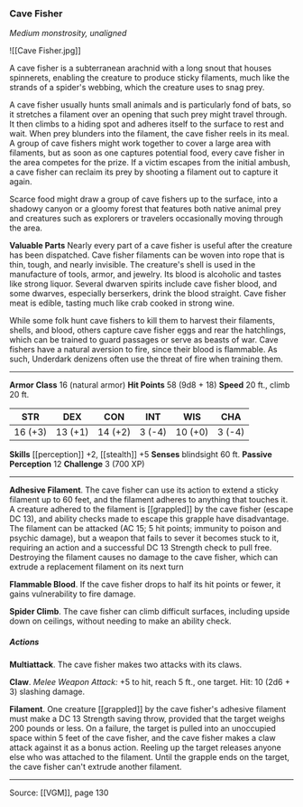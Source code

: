 ### Cave Fisher
_Medium monstrosity, unaligned_

![[Cave Fisher.jpg]]

A cave fisher is a subterranean arachnid with a long snout that houses spinnerets, enabling the creature to produce sticky filaments, much like the strands of a spider's webbing, which the creature uses to snag prey.

A cave fisher usually hunts small animals and is particularly fond of bats, so it stretches a filament over an opening that such prey might travel through. It then climbs to a hiding spot and adheres itself to the surface to rest and wait. When prey blunders into the filament, the cave fisher reels in its meal. A group of cave fishers might work together to cover a large area with filaments, but as soon as one captures potential food, every cave fisher in the area competes for the prize. If a victim escapes from the initial ambush, a cave fisher can reclaim its prey by shooting a filament out to capture it again.

Scarce food might draw a group of cave fishers up to the surface, into a shadowy canyon or a gloomy forest that features both native animal prey and creatures such as explorers or travelers occasionally moving through the area.

**Valuable Parts** Nearly every part of a cave fisher is useful after the creature has been dispatched. Cave fisher filaments can be woven into rope that is thin, tough, and nearly invisible. The creature's shell is used in the manufacture of tools, armor, and jewelry. Its blood is alcoholic and tastes like strong liquor. Several dwarven spirits include cave fisher blood, and some dwarves, especially berserkers, drink the blood straight. Cave fisher meat is edible, tasting much like crab cooked in strong wine.

While some folk hunt cave fishers to kill them to harvest their filaments, shells, and blood, others capture cave fisher eggs and rear the hatchlings, which can be trained to guard passages or serve as beasts of war. Cave fishers have a natural aversion to fire, since their blood is flammable. As such, Underdark denizens often use the threat of fire when training them.




---

**Armor Class** 16 (natural armor)
**Hit Points** 58 (9d8 + 18)
**Speed** 20 ft., climb 20 ft.

| STR     | DEX     | CON     | INT     | WIS     | CHA     |
|---------|---------|---------|---------|---------|---------|
| 16 (+3) | 13 (+1) | 14 (+2) | 3 (-4) | 10 (+0) | 3 (-4) |

**Skills** [[perception]] +2, [[stealth]] +5
**Senses** blindsight 60 ft.
**Passive Perception** 12
**Challenge** 3 (700 XP)

---

**Adhesive Filament**. The cave fisher can use its action to extend a sticky filament up to 60 feet, and the filament adheres to anything that touches it. A creature adhered to the filament is [[grappled]] by the cave fisher (escape DC 13), and ability checks made to escape this grapple have disadvantage. The filament can be attacked (AC 15; 5 hit points; immunity to poison and psychic damage), but a weapon that fails to sever it becomes stuck to it, requiring an action and a successful DC 13 Strength check to pull free. Destroying the filament causes no damage to the cave fisher, which can extrude a replacement filament on its next turn

**Flammable Blood**. If the cave fisher drops to half its hit points or fewer, it gains vulnerability to fire damage.

**Spider Climb**. The cave fisher can climb difficult surfaces, including upside down on ceilings, without needing to make an ability check.

##### Actions
**Multiattack**. The cave fisher makes two attacks with its claws.

**Claw**. _Melee Weapon Attack:_ +5 to hit, reach 5 ft., one target. Hit: 10 (2d6 + 3) slashing damage.

**Filament**. One creature [[grappled]] by the cave fisher's adhesive filament must make a DC 13 Strength saving throw, provided that the target weighs 200 pounds or less. On a failure, the target is pulled into an unoccupied space within 5 feet of the cave fisher, and the cave fisher makes a claw attack against it as a bonus action. Reeling up the target releases anyone else who was attached to the filament. Until the grapple ends on the target, the cave fisher can't extrude another filament.


---

Source: [[VGM]], page 130